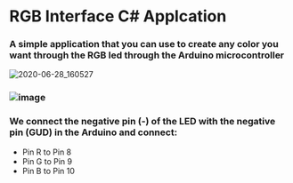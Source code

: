# RGB Interface C# Applcation

### A simple application that you can use to create any color you want through the RGB led through the Arduino microcontroller
![2020-06-28_160527](https://user-images.githubusercontent.com/25717122/85949822-3c1d4300-b959-11ea-9fe8-993f0b0d127f.jpg)

### ![image](https://user-images.githubusercontent.com/25717122/85950584-ef883680-b95d-11ea-9a62-73c240ca1b97.png)
### We connect the negative pin (-) of the LED with the negative pin (GUD) in the Arduino and connect:
- Pin R to Pin 8
- Pin G to Pin 9
- Pin B to Pin 10
